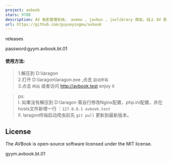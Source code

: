 ```yaml
---
project: avbook
stars: 9788
description: AV 电影管理系统， avmoo , javbus , javlibrary 爬虫，线上 AV 影片图书馆，AV 磁力链接数据库，Japanese Adult Video Library,Adult Video Magnet Links - Japanese Adult Video Database
url: https://github.com/guyueyingmu/avbook
---
```


releases

password:gyym.avbook.bt.01

#### 使用方法:

> 1.解压到 D:\\laragon  
> 2.打开 D:\\laragon\\laragon.exe ,点击 `启动所有`  
> 3.点击 `网站` 或者访问 http://avbook.test enjoy it

> ps:  
> Ⅰ. 如果没有解压到 D:\\laragon 需自行修改Nginx配置，php.ini配置，并在hosts文件新增一行 ：`127.0.0.1 avbook.test`  
> Ⅱ. laragon终端启动爬虫前先 `git pull` 更新到最新版本。

License
-------

The AVBook is open-source software licensed under the MIT license.

gyym.avbook.bt.01
